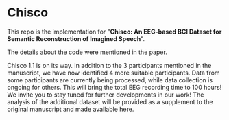 # Chisco 
This repo is the implementation for "**Chisco: An EEG-based BCI Dataset for Semantic Reconstruction of Imagined Speech**".

The details about the code were mentioned in the paper. 

Chisco 1.1 is on its way. In addition to the 3 participants mentioned in the manuscript, we have now identified 4 more suitable participants. Data from some participants are currently being processed, while data collection is ongoing for others. This will bring the total EEG recording time to 100 hours! We invite you to stay tuned for further developments in our work! The analysis of the additional dataset will be provided as a supplement to the original manuscript and made available here.


